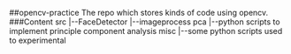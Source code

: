 ##opencv-practice
  The repo which stores kinds of code using opencv.
###Content
  src
  |--FaceDetector
  |--imageprocess
  pca
  |--python scripts to implement principle component analysis
  misc
  |--some python scripts used to experimental

